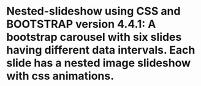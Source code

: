 # Nested-slideshow using CSS and BOOTSTRAP version 4.4.1: A bootstrap carousel with six slides having different data intervals. Each slide has a nested image slideshow with css animations.
